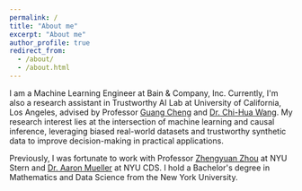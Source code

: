 ```yaml
---
permalink: /
title: "About me"
excerpt: "About me"
author_profile: true
redirect_from: 
  - /about/
  - /about.html
---
```


I am a Machine Learning Engineer at Bain & Company, Inc. Currently, I'm also a research assistant in Trustworthy AI Lab at University of California, Los Angeles, advised by Professor [Guang Cheng](https://faculty.stat.ucla.edu/guangcheng/index.html) and [Dr. Chi-Hua Wang](https://sites.google.com/view/chihuawang/home?authuser=0). My research interest lies at the intersection of machine learning and causal inference, leveraging biased real-world datasets and trustworthy synthetic data to improve decision-making in practical applications.

Previously, I was fortunate to work with Professor [Zhengyuan Zhou](https://pages.stern.nyu.edu/~zzhou/?_ga=2.64139943.965706804.1716675147-130836925.1712167643) at NYU Stern and [Dr. Aaron Mueller](https://aaronmueller.github.io/) at NYU CDS. I hold a Bachelor's degree in Mathematics and Data Science from the New York University.